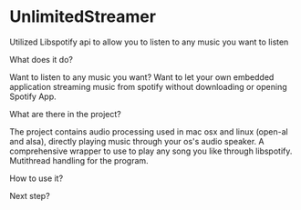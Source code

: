 # UnlimitedStreamer
Utilized Libspotify api to allow you to listen to any music you want to listen

What does it do?

Want to listen to any music you want? Want to let your own embedded application streaming music from spotify without downloading 
or opening Spotify App.

What are there in the project?

The project contains audio processing used in mac osx and linux (open-al and alsa), directly playing music through your os's audio speaker.
A comprehensive wrapper to use to play any song you like through libspotify.
Mutithread handling for the program.

How to use it?



Next step?

